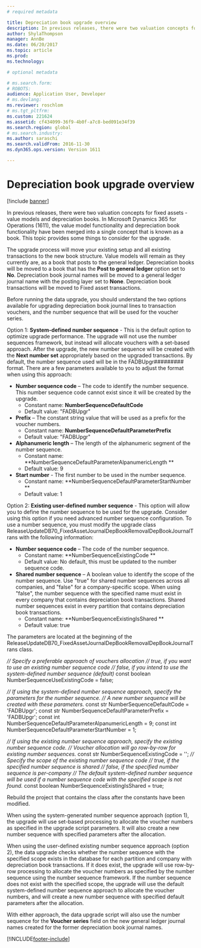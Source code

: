 ```yaml
---
# required metadata

title: Depreciation book upgrade overview
description: In previous releases, there were two valuation concepts for fixed assets, value models, and depreciation books. 
author: ShylaThompson
manager: AnnBe
ms.date: 06/20/2017
ms.topic: article
ms.prod: 
ms.technology: 

# optional metadata

# ms.search.form: 
# ROBOTS: 
audience: Application User, Developer
# ms.devlang: 
ms.reviewer: roschlom
# ms.tgt_pltfrm: 
ms.custom: 221624
ms.assetid: cf434099-36f9-4b0f-a7c8-bed091e34f39
ms.search.region: global
# ms.search.industry: 
ms.author: saraschi
ms.search.validFrom: 2016-11-30
ms.dyn365.ops.version: Version 1611

---
```


# Depreciation book upgrade overview

[!include [banner](../includes/banner.md)]

In previous releases, there were two valuation concepts for fixed assets -  value models and depreciation books. In Microsoft Dynamics 365 for Operations (1611), the value model functionality and depreciation book functionality have been merged into a single concept that is known as a book. This topic provides some things to consider for the upgrade. 

The upgrade process will move your existing setup and all existing transactions to the new book structure. Value models will remain as they currently are, as a book that posts to the general ledger. Depreciation books will be moved to a book that has the **Post to general ledger** option set to **No**. Depreciation book journal names will be moved to a general ledger journal name with the posting layer set to **None**. Depreciation book transactions will be moved to Fixed asset transactions. 

Before running the data upgrade, you should understand the two options available for upgrading depreciation book journal lines to transaction vouchers, and the number sequence that will be used for the voucher series. 

Option 1:  **System-defined number sequence** - This is the default option to optimize upgrade performance. The upgrade will not use the number sequences framework, but instead will allocate vouchers with a set-based approach. After the upgrade, the new number sequence will be created with the **Next number set** appropriately based on the upgraded transactions. By default, the number sequence used will be in the FADBUpgr\#\#\#\#\#\#\#\#\# format. There are a few parameters available to you to adjust the format when using this approach:

-   **Number sequence code** – The code to identify the number sequence. This number sequence code cannot exist since it will be created by the upgrade.
    -   Constant name: **NumberSequenceDefaultCode**
    -   Default value: "FADBUpgr"
-   **Prefix** – The constant string value that will be used as a prefix for the voucher numbers.
    -   Constant name: **NumberSequenceDefaultParameterPrefix**
    -   Default value: "FADBUpgr"
-   **Alphanumeric length** – The length of the alphanumeric segment of the number sequence.
    -   Constant name: **NumberSequenceDefaultParameterAlpanumericLength **
    -   Default value: 9
-   **Start number** - The first number to be used in the number sequence.
    -   Constant name: **NumberSequenceDefaultParameterStartNumber  **
    -   Default value: 1

Option 2: **Existing user-defined number sequence** - This option will allow you to define the number sequence to be used for the upgrade. Consider using this option if you need advanced number sequence configuration. To use a number sequence, you must modify the upgrade class ReleaseUpdateDB70\_FixedAssetJournalDepBookRemovalDepBookJournalTrans with the following information:

-   **Number sequence code** – The code of the number sequence.
    -   Constant name: **NumberSequenceExistingCode **
    -   Default value: No default, this must be updated to the number sequence code.
-   **Shared number sequence** – A boolean value to identify the scope of the number sequence. Use "true" for shared number sequences across all companies, and "false" for a company-specific scope. When using "false", the number sequence with the specified name must exist in every company that contains depreciation book transactions. Shared number sequences exist in every partition that contains depreciation book transactions.
    -   Constant name: **NumberSequenceExistingIsShared **
    -   Default value: true

The parameters are located at the beginning of the ReleaseUpdateDB70\_FixedAssetJournalDepBookRemovalDepBookJournalTrans class. 

*// Specify a preferable approach of vouchers allocation* 
*// true, if you want to use an existing number sequence code* 
*// false, if you intend to use the system-defined number sequence (default)* const boolean NumberSequenceUseExistingCode = false;  

*// If using the system-defined number sequence approach, specify the parameters for the number sequence.*
*// A new number sequence will be created with these parameters.* 
const str NumberSequenceDefaultCode = 'FADBUpgr'; 
const str NumberSequenceDefaultParameterPrefix = 'FADBUpgr'; 
const int NumberSequenceDefaultParameterAlpanumericLength = 9; 
const int NumberSequenceDefaultParameterStartNumber = 1;   

*// If using the existing number sequence approach, specify the existing number sequence code.* 
*// Voucher allocation will go row-by-row for existing number sequences.* 
const str NumberSequenceExistingCode = ''; 
*// Specify the scope of the existing number sequence code* 
*// true, if the specified number sequence is shared* 
*// false, if the specified number sequence is per-company* 
*// The default system-defined number sequence will be used if a number sequence code with the specified scope is not found.* 
const boolean NumberSequenceExistingIsShared = true; 

Rebuild the project that contains the class after the constants have been modified. 

When using the system-generated number sequence approach (option 1), the upgrade will use set-based processing to allocate the voucher numbers as specified in the upgrade script parameters. It will also create a new number sequence with specified parameters after the allocation. 

When using the user-defined existing number sequence approach (option 2), the data upgrade checks whether the number sequence with the specified scope exists in the database for each partition and company with depreciation book transactions. If it does exist, the upgrade will use row-by-row processing to allocate the voucher numbers as specified by the number sequence using the number sequence framework. If the number sequence does not exist with the specified scope, the upgrade will use the default system-defined number sequence approach to allocate the voucher numbers, and will create a new number sequence with specified default parameters after the allocation.

With either approach, the data upgrade script will also use the number sequence for the **Voucher series** field on the new general ledger journal names created for the former depreciation book journal names.





[!INCLUDE[footer-include](../../includes/footer-banner.md)]